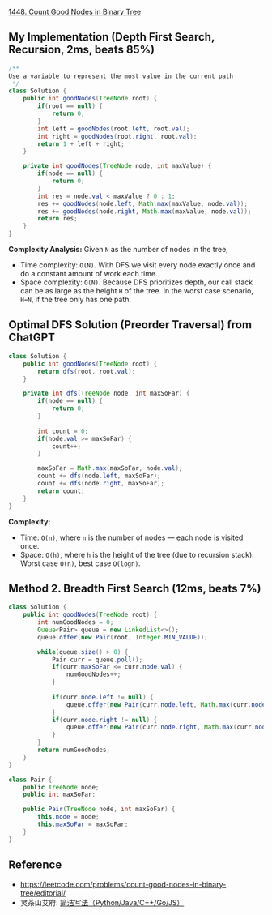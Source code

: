 [1448. Count Good Nodes in Binary Tree](https://leetcode.com/problems/count-good-nodes-in-binary-tree/description/)


## My Implementation (Depth First Search, Recursion, 2ms, beats 85%)
```java
/**
Use a variable to represent the most value in the current path
 */
class Solution {
    public int goodNodes(TreeNode root) {
        if(root == null) {
            return 0;
        }
        int left = goodNodes(root.left, root.val);
        int right = goodNodes(root.right, root.val);
        return 1 + left + right;
    }

    private int goodNodes(TreeNode node, int maxValue) {
        if(node == null) {
            return 0;
        }
        int res = node.val < maxValue ? 0 : 1;
        res += goodNodes(node.left, Math.max(maxValue, node.val));
        res += goodNodes(node.right, Math.max(maxValue, node.val));
        return res;
    }
}
```
**Complexity Analysis:** Given `N` as the number of nodes in the tree,
* Time complexity: `O(N)`. With DFS we visit every node exactly once and do a constant amount of work each time.
* Space complexity: `O(N)`. Because DFS prioritizes depth, our call stack can be as large as the height `H` of the tree. In the worst case scenario, `H=N`, if the tree only has one path.

## Optimal DFS Solution (Preorder Traversal) from ChatGPT
```java
class Solution {
    public int goodNodes(TreeNode root) {
        return dfs(root, root.val);
    }

    private int dfs(TreeNode node, int maxSoFar) {
        if(node == null) {
            return 0;
        }
        
        int count = 0;
        if(node.val >= maxSoFar) {
            count++;
        }

        maxSoFar = Math.max(maxSoFar, node.val);
        count += dfs(node.left, maxSoFar);
        count += dfs(node.right, maxSoFar);
        return count;
    }
}
```
**Complexity:**
* Time: `O(n)`, where `n` is the number of nodes — each node is visited once.
* Space: `O(h)`, where `h` is the height of the tree (due to recursion stack). Worst case `O(n)`, best case `O(logn)`.


## Method 2. Breadth First Search (12ms, beats 7%)
```java
class Solution {
    public int goodNodes(TreeNode root) {
        int numGoodNodes = 0;
        Queue<Pair> queue = new LinkedList<>();
        queue.offer(new Pair(root, Integer.MIN_VALUE));

        while(queue.size() > 0) {
            Pair curr = queue.poll();
            if(curr.maxSoFar <= curr.node.val) {
                numGoodNodes++;
            }
            
            if(curr.node.left != null) {
                queue.offer(new Pair(curr.node.left, Math.max(curr.node.val, curr.maxSoFar)));
            }
            if(curr.node.right != null) {
                queue.offer(new Pair(curr.node.right, Math.max(curr.node.val, curr.maxSoFar)));
            }
        }
        return numGoodNodes;
    }
}

class Pair {
    public TreeNode node;
    public int maxSoFar;

    public Pair(TreeNode node, int maxSoFar) {
        this.node = node;
        this.maxSoFar = maxSoFar;
    }
}
```


## Reference
* https://leetcode.com/problems/count-good-nodes-in-binary-tree/editorial/
* 灵茶山艾府: [简洁写法（Python/Java/C++/Go/JS）](https://leetcode.cn/problems/count-good-nodes-in-binary-tree/solutions/2403677/jian-ji-xie-fa-pythonjavacgojs-by-endles-gwxt/)